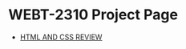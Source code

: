 <h1>WEBT-2310 Project Page</h1>

<ul>
  <li>
    <a href="HTML_AND_CSS_REVIEW/index.html" target="_blank">HTML AND CSS REVIEW</a>
  </li>
</ul>





